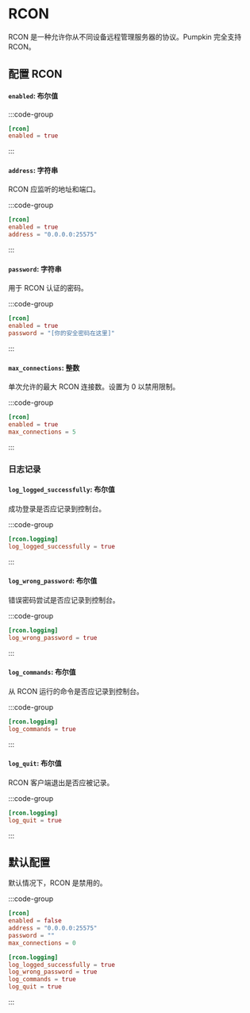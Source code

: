 # RCON
RCON 是一种允许你从不同设备远程管理服务器的协议。Pumpkin 完全支持 RCON。

## 配置 RCON

#### `enabled`: 布尔值

:::code-group
```toml [features.toml] {2}
[rcon]
enabled = true
```
:::

#### `address`: 字符串
RCON 应监听的地址和端口。

:::code-group
```toml [features.toml] {3}
[rcon]
enabled = true
address = "0.0.0.0:25575"
```
:::

#### `password`: 字符串
用于 RCON 认证的密码。

:::code-group
```toml [features.toml] {3}
[rcon]
enabled = true
password = "[你的安全密码在这里]"
```
:::

#### `max_connections`: 整数
单次允许的最大 RCON 连接数。设置为 0 以禁用限制。

:::code-group
```toml [features.toml] {3}
[rcon]
enabled = true
max_connections = 5
```
:::

### 日志记录
#### `log_logged_successfully`: 布尔值
成功登录是否应记录到控制台。

:::code-group
```toml [features.toml] {2}
[rcon.logging]
log_logged_successfully = true
```
:::

#### `log_wrong_password`: 布尔值
错误密码尝试是否应记录到控制台。

:::code-group
```toml [features.toml] {2}
[rcon.logging]
log_wrong_password = true
```
:::

#### `log_commands`: 布尔值
从 RCON 运行的命令是否应记录到控制台。

:::code-group
```toml [features.toml] {2}
[rcon.logging]
log_commands = true
```
:::

#### `log_quit`: 布尔值
RCON 客户端退出是否应被记录。

:::code-group
```toml [features.toml] {2}
[rcon.logging]
log_quit = true
```
:::

## 默认配置
默认情况下，RCON 是禁用的。

:::code-group
```toml [features.toml]
[rcon]
enabled = false
address = "0.0.0.0:25575"
password = ""
max_connections = 0

[rcon.logging]
log_logged_successfully = true
log_wrong_password = true
log_commands = true
log_quit = true
```
::: 